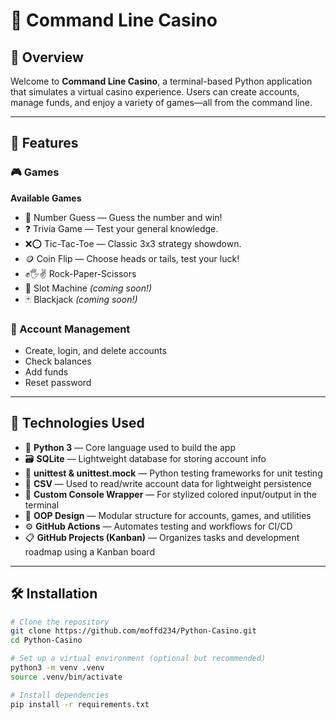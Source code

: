 # 🎰 Command Line Casino

## 📝 Overview

Welcome to **Command Line Casino**, a terminal-based Python application that simulates a virtual casino experience. Users can create accounts, manage funds, and enjoy a variety of games—all from the command line.

---

## 🚀 Features

### 🎮 Games  
**Available Games**
- 🧠 Number Guess — Guess the number and win!
- ❓ Trivia Game — Test your general knowledge.
- ❌⭕ Tic-Tac-Toe — Classic 3x3 strategy showdown.
- 🪙 Coin Flip — Choose heads or tails, test your luck!
- ✊🖐✌ Rock-Paper-Scissors
- 🎰 Slot Machine *(coming soon!)*
- 🃏 Blackjack *(coming soon!)*

### 🧾 Account Management
- Create, login, and delete accounts  
- Check balances  
- Add funds  
- Reset password  

---

## 🧪 Technologies Used

- 🐍 **Python 3** — Core language used to build the app  
- 🗃️ **SQLite** — Lightweight database for storing account info  
- 🧪 **unittest & unittest.mock** — Python testing frameworks for unit testing  
- 📁 **CSV** — Used to read/write account data for lightweight persistence  
- 🎨 **Custom Console Wrapper** — For stylized colored input/output in the terminal  
- 🧩 **OOP Design** — Modular structure for accounts, games, and utilities  
- ⚙️ **GitHub Actions** — Automates testing and workflows for CI/CD  
- 📋 **GitHub Projects (Kanban)** — Organizes tasks and development roadmap using a Kanban board 
---

## 🛠️ Installation

```bash
# Clone the repository
git clone https://github.com/moffd234/Python-Casino.git
cd Python-Casino

# Set up a virtual environment (optional but recommended)
python3 -m venv .venv
source .venv/bin/activate

# Install dependencies
pip install -r requirements.txt
```
